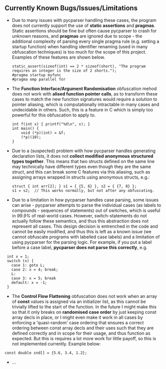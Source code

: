 ## **Currently Known Bugs/Issues/Limitations**
 - Due to many issues with pycparser handling these cases, the program does not currently support the use of **static assertions** and **pragmas**. Static assertions should be fine but often cause pycparser to crash for unknown reasons, and **pragmas** are ignored due to scope - the additional complexity of parsing every single pragma rule (e.g. setting a startup function) when handling identifier renaming (used in many obfuscation techniques) is too much for the scope of this project. Examples of these features are shown below.
   ```
   static_assert(sizeof(int) == 2 * sizeof(short), "The program requires an integer is the size of 2 shorts.");
   #pragma startup myfunc
   #pragma omp parallel for
   ```
   
 - The **Function Interface/Argument Randomisation** obfuscation mehod does not work with **alised function pointer calls**, as to transform these cases to match the new function signatures would require a solution to pointer aliasing, which is computationally intractable in many cases and undecidable in others. Such, this is a feature in C which is simply too powerful for this obfuscation to apply to.
   ```
   int f(int x) { printf("%d\n", x); }
   int main() {
       void (*p)(int) = &f;
       (*p)(10);
   }
   ```

 - Due to a (suspected) problem with how pycparser handles generating declaration lists, it does not **collect modified anonymous structured types together**. This means that two structs defined on the same line may technically have different types even though they are the same struct, and this can break some C features via this aliasing, such as assigning arrays wrapped in structs using anonymous structs, e.g.:
     ```    
     struct { int arr[2]; } s1 = { {5, 6} }, s2 = { {7, 8} };
    s1 = s2;  // This works normally, but not after any obfuscating.
    ```

 - Due to a limitation in how pycparser handles case parsing, some issues can arise - pycparser attempts to parse the individual cases (as labels to compounds - sequences of statements) out of switches, which is useful in *99.9%* of real-world cases. However, switch-statements do not actually follow these semantics, and thus this abstraction does not represent all cases. This design decision is entrenched in the code and cannot be easily modified, and thus this is left as a known issue (we cannot obfuscate programs with labelled case labels) and a limitation of using pycparser for the parsing logic.  For example, if you put a label before a case label, **pycparser does not parse this correctly**, e.g. 
 ```
  int x = 1;
  switch (x) {
    case 1: goto L;
    case 2: x = 4; break;
    L:
    case 3: x = 5; break
    default: x = -1;
  }
  ``` 

 - The **Control Flow Flattening** obfuscation does not work when an array of **const** values is assigned via an initializer list, as this cannot be trivially lifted to the start of the function. In the future I might make this so that it only breaks on **randomised case order** by just keeping const array decls in place, or I might even make it work in all cases by enforcing a 'quasi-random' case ordering that ensures a correct ordering between const array decls and their uses such that they are defined correctly and in scope for their usage, and thus function as expected. But this is requires a lot more work for little payoff, so this is not implemented currently. Example below:
 ```
 const double snd[] = {5.6, 3.4, 1.2};
 ```

 - ...